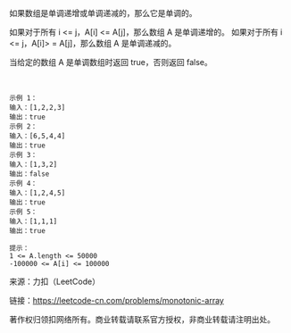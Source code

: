 如果数组是单调递增或单调递减的，那么它是单调的。

如果对于所有 i <= j，A[i] <= A[j]，那么数组 A 是单调递增的。 如果对于所有 i <= j，A[i]> = A[j]，那么数组 A 是单调递减的。

当给定的数组 A 是单调数组时返回 true，否则返回 false。

 
```
示例 1：
输入：[1,2,2,3]
输出：true
示例 2：
输入：[6,5,4,4]
输出：true
示例 3：
输入：[1,3,2]
输出：false
示例 4：
输入：[1,2,4,5]
输出：true
示例 5：
输入：[1,1,1]
输出：true

提示：
1 <= A.length <= 50000
-100000 <= A[i] <= 100000
```

来源：力扣（LeetCode）

链接：https://leetcode-cn.com/problems/monotonic-array

著作权归领扣网络所有。商业转载请联系官方授权，非商业转载请注明出处。